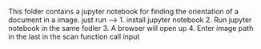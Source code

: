 This folder contains a jupyter notebook for finding the orientation of a document in a image.
just run 
--> 1. install jupyter notebook
    2. Run jupyter notebook in the same fodler
    3. A browser  will open up
    4. Enter image path in the last in the scan function call input	   

